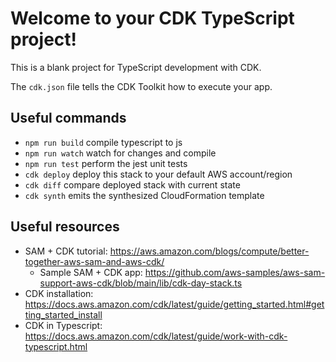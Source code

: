 # Welcome to your CDK TypeScript project!

This is a blank project for TypeScript development with CDK.

The `cdk.json` file tells the CDK Toolkit how to execute your app.

## Useful commands

 * `npm run build`   compile typescript to js
 * `npm run watch`   watch for changes and compile
 * `npm run test`    perform the jest unit tests
 * `cdk deploy`      deploy this stack to your default AWS account/region
 * `cdk diff`        compare deployed stack with current state
 * `cdk synth`       emits the synthesized CloudFormation template


## Useful resources
- SAM + CDK tutorial: https://aws.amazon.com/blogs/compute/better-together-aws-sam-and-aws-cdk/
    - Sample SAM + CDK app: https://github.com/aws-samples/aws-sam-support-aws-cdk/blob/main/lib/cdk-day-stack.ts
- CDK installation: https://docs.aws.amazon.com/cdk/latest/guide/getting_started.html#getting_started_install
- CDK in Typescript: https://docs.aws.amazon.com/cdk/latest/guide/work-with-cdk-typescript.html
